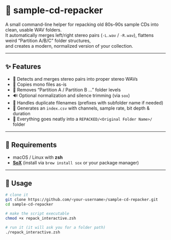 # 🧠 sample-cd-repacker

A small command-line helper for repacking old 80s–90s sample CDs into clean, usable WAV folders.  
It automatically merges left/right stereo pairs (`-L.wav` / `-R.wav`), flattens weird “Partition A/B/C” folder structures,  
and creates a modern, normalized version of your collection.

---

## ✨ Features

- 🧩 Detects and merges stereo pairs into proper stereo WAVs  
- 🧍 Copies mono files as-is  
- 🧹 Removes “Partition A / Partition B …” folder levels  
- 🔊 Optional normalization and silence trimming (via `sox`)  
- 🧠 Handles duplicate filenames (prefixes with subfolder name if needed)  
- 🧾 Generates an `index.csv` with channels, sample rate, bit depth & duration  
- 🧺 Everything goes neatly into a `REPACKED/<Original Folder Name>/` folder

---

## 🧰 Requirements

- macOS / Linux with **zsh**
- [**SoX**](http://sox.sourceforge.net/) (install via `brew install sox` or your package manager)

---

## 🚀 Usage

```bash
# clone it
git clone https://github.com/<your-username>/sample-cd-repacker.git
cd sample-cd-repacker

# make the script executable
chmod +x repack_interactive.zsh

# run it (it will ask you for a folder path)
./repack_interactive.zsh

